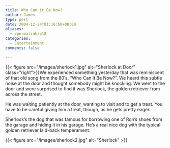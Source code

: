 ```yaml
---
title: Who Can it Be Now?
author: James
type: post
date: 2004-12-24T01:16:58+00:00
aliases:
  - /permalink/p18
categories:
  - Entertainment
comments: false

---
```

{{< figure src="/images/sherlock1.jpg" alt="Sherlock at Door" class="right">}}We experienced something yesterday that was reminiscent of that old song from the 80&#8242;s, &#8220;Who Can it Be Now?&#8221;. We heard this subtle noise at the door and thought somebody might be knocking. We went to the door and were surprised to find it was Sherlock, the golden retriever from across the street.

He was waiting patiently at the door, wanting to visit and to get a treat. You have to be careful giving him a treat, though, as he gets pretty eager. 

Sherlock&#8217;s the dog that was famous for borrowing one of Ron&#8217;s shoes from the garage and hiding it in his garage. He&#8217;s a real nice dog with the typical golden retriever laid-back temperament.

 {{< figure src="/images/sherlock2.jpg" alt="Sherlock" >}}
